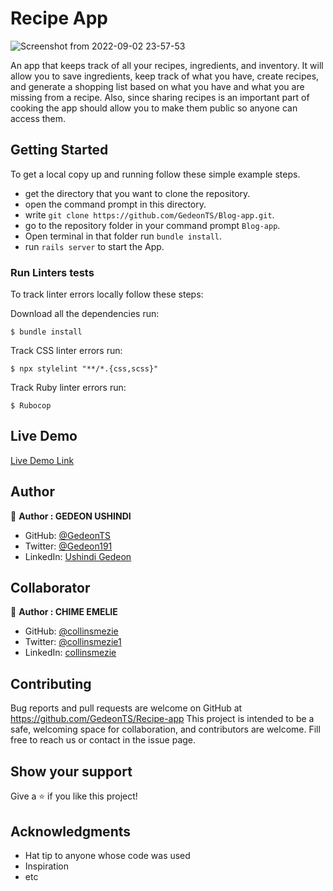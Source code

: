 # Recipe App
![Screenshot from 2022-09-02 23-57-53](https://user-images.githubusercontent.com/97834160/188240941-0b8f94fb-00b1-41a4-a283-830e9ec47637.png)


An app that keeps track of all your recipes, ingredients, and inventory. It will allow you to save ingredients, keep track of what you have, create recipes, and generate a shopping list based on what you have and what you are missing from a recipe. Also, since sharing recipes is an important part of cooking the app should allow you to make them public so anyone can access them.

## Getting Started

To get a local copy up and running follow these simple example steps.

- get the directory that you want to clone the repository.
- open the command prompt in this directory.
- write `git clone https://github.com/GedeonTS/Blog-app.git`.
- go to the repository folder in your command prompt `Blog-app`.
- Open terminal in that folder run `bundle install`.
- run `rails server` to start the App.

### Run Linters tests
To track linter errors locally follow these steps:  

Download all the dependencies run:
```
$ bundle install
```

Track CSS linter errors run:
```
$ npx stylelint "**/*.{css,scss}"
```
Track Ruby linter errors run:
```
$ Rubocop
```

## Live Demo

[Live Demo Link](https://recipe-gedeonts.herokuapp.com/)

## Author

👤 **Author : GEDEON USHINDI**

- GitHub: [@GedeonTS](https://github.com/GedeonTS)
- Twitter: [@Gedeon191](https://twitter.com/Gedeon191)
- LinkedIn: [Ushindi Gedeon](https://linkedin.com/in/ushindi-gedeon)

## Collaborator

👤 **Author : CHIME EMELIE**

- GitHub: [@collinsmezie](https://github.com/collinsmezie)
- Twitter: [@collinsmezie1](https://twitter.com/collinsmezie1)
- LinkedIn: [collinsmezie](https://linkedin.com/in/collinsmezie)
## Contributing

Bug reports and pull requests are welcome on GitHub at https://github.com/GedeonTS/Recipe-app 
This project is intended to be a safe, welcoming space for collaboration, and contributors are welcome.
Fill free to reach us or contact in the issue page.

## Show your support

Give a ⭐️ if you like this project!

## Acknowledgments

- Hat tip to anyone whose code was used
- Inspiration
- etc
